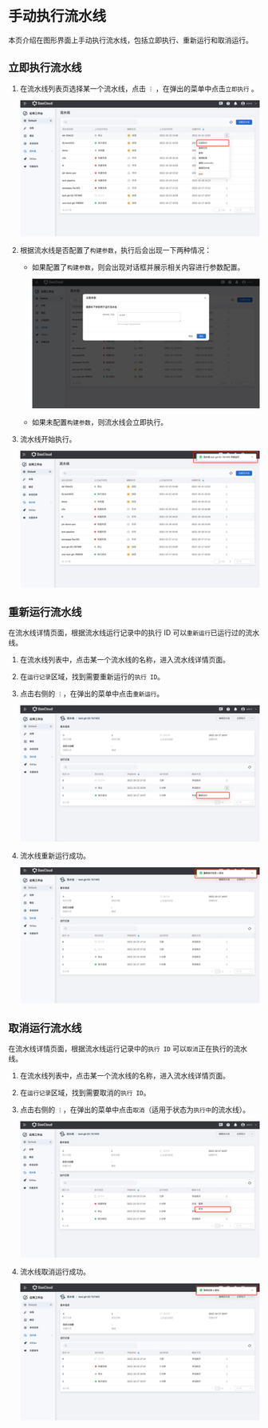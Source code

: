 # 手动执行流水线

本页介绍在图形界面上手动执行流水线，包括立即执行、重新运行和取消运行。

## 立即执行流水线

1. 在流水线列表页选择某一个流水线，点击 `︙` ，在弹出的菜单中点击`立即执行` 。

   ![handrun01](../../images/handrun01.jpeg)

2. 根据流水线是否配置了`构建参数`，执行后会出现一下两种情况：

   - 如果配置了`构建参数`，则会出现对话框并展示相关内容进行参数配置。

     ![handrun02](../../images/handrun02.jpeg)

   - 如果未配置`构建参数`，则流水线会立即执行。

3. 流水线开始执行。

   ![handrun03](../../images/handrun03.jpeg)

## 重新运行流水线

在流水线详情页面，根据流水线运行记录中的执行 ID 可以`重新运行`已运行过的流水线。

1. 在流水线列表中，点击某一个流水线的名称，进入流水线详情页面。

2. 在`运行记录`区域，找到需要重新运行的`执行 ID`。

3. 点击右侧的 `︙`，在弹出的菜单中点击`重新运行`。

   ![handrun04](../../images/handrun04.jpeg)

4. 流水线重新运行成功。

   ![handrun05](../../images/handrun05.jpeg)

## 取消运行流水线

在流水线详情页面，根据流水线运行记录中的`执行 ID` 可以`取消`正在执行的流水线。

1. 在流水线列表中，点击某一个流水线的名称，进入流水线详情页面。

2. 在`运行记录`区域，找到需要取消的`执行 ID`。

3. 点击右侧的 `︙`，在弹出的菜单中点击`取消`（适用于状态为`执行中`的流水线）。

   ![handrun06](../../images/handrun06.jpeg)

4. 流水线取消运行成功。

   ![handrun07](../../images/handrun07.jpeg)
